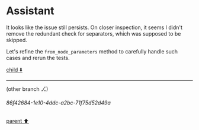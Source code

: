 # Assistant

It looks like the issue still persists. On closer inspection, it seems I didn't remove the redundant check for separators, which was supposed to be skipped.

Let's refine the `from_node_parameters` method to carefully handle such cases and rerun the tests.

[child ⬇️](#86f42684-1e10-4ddc-a2bc-71f75d52d49a)

---

(other branch ⎇)
###### 86f42684-1e10-4ddc-a2bc-71f75d52d49a
[parent ⬆️](#7867c704-3df5-4d5e-adea-dcf18f022864)
